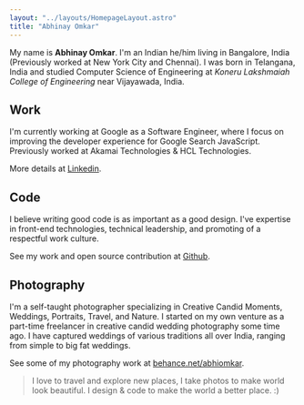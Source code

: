 ```yaml
---
layout: "../layouts/HomepageLayout.astro"
title: "Abhinay Omkar"
---
```


My name is **Abhinay Omkar**. I'm an Indian he/him living in Bangalore, India (Previously worked
at New York City and Chennai). I was born in Telangana, India and
studied Computer Science of Engineering at _Koneru Lakshmaiah College of
Engineering_ near Vijayawada, India.

## Work

I'm currently working at Google as a Software Engineer, where I focus on improving the developer experience for Google Search JavaScript.
Previously worked at Akamai Technologies & HCL Technologies.

More details at [Linkedin](https://www.linkedin.com/in/abhiomkar).

## Code

I believe writing good code is as important as a good design. I've expertise in
front-end technologies, technical leadership, and promoting of a respectful work culture.

See my work and open source contribution at
[Github](https://github.com/abhiomkar).

## Photography

I'm a self-taught photographer specializing in Creative Candid Moments, Weddings, Portraits, Travel, and Nature.
I started on my own venture as a part-time freelancer in creative candid wedding photography some time ago.
I have captured weddings of various traditions all over India, ranging from simple to big fat weddings.

See some of my photography work at [behance.net/abhiomkar](https://www.behance.net/abhiomkar).

> I love to travel and explore new places, I take photos to make world look
> beautiful. I design & code to make the world a better place. :)
